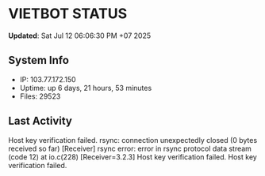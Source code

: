 # VIETBOT STATUS
**Updated**: Sat Jul 12 06:06:30 PM +07 2025

## System Info
- IP: 103.77.172.150
- Uptime: up 6 days, 21 hours, 53 minutes
- Files: 29523

## Last Activity
Host key verification failed.
rsync: connection unexpectedly closed (0 bytes received so far) [Receiver]
rsync error: error in rsync protocol data stream (code 12) at io.c(228) [Receiver=3.2.3]
Host key verification failed.
Host key verification failed.
